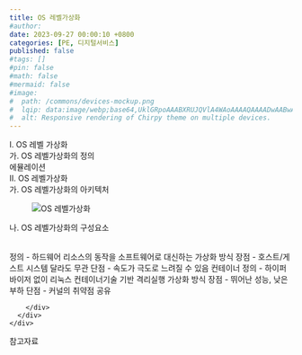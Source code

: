 ```yaml
---
title: OS 레벨가상화
#author: 
date: 2023-09-27 00:00:10 +0800
categories: [PE, 디지털서비스]
published: false
#tags: []
#pin: false
#math: false
#mermaid: false
#image:
#  path: /commons/devices-mockup.png
#  lqip: data:image/webp;base64,UklGRpoAAABXRUJQVlA4WAoAAAAQAAAADwAABwAAQUxQSDIAAAARL0AmbZurmr57yyIiqE8oiG0bejIYEQTgqiDA9vqnsUSI6H+oAERp2HZ65qP/VIAWAFZQOCBCAAAA8AEAnQEqEAAIAAVAfCWkAALp8sF8rgRgAP7o9FDvMCkMde9PK7euH5M1m6VWoDXf2FkP3BqV0ZYbO6NA/VFIAAAA
#  alt: Responsive rendering of Chirpy theme on multiple devices.
---
```


<div class="post-wrap">
  <div class="para">
    <div class="para-title">
      I. OS 레벨 가상화
    </div>
    <div class="para-cntnt">
      <div class="para">
        <div class="para-title">
          가. OS 레벨가상화의 정의
        </div>
        <div class="para-cntnt">
            에뮬레이션
        </div>
      </div>
    </div>
  </div>
  
  <div class="para">
    <div class="para-title">
      II. OS 레벨가상화
    </div>
    <div class="para-cntnt">
      <div class="para">
        <div class="para-title">
          가. OS 레벨가상화의 아키텍처
        </div>
        <div class="para-cntnt">
          <figure class="post-figure">
            <img src="/assets/img/posts/OS-레벨가상화.png" alt="OS 레벨가상화">
<!--            <figcaption>Source: Unveiling the Metaverse: Exploring Emerging Trends, Multifaceted Perspectives, and Future Challenges</figcaption>-->
          </figure>
        </div>
      </div>
      <div class="para">
        <div class="para-title">
          나. OS 레벨가상화의 구성요소
        </div>
        <div class="para-cntnt">
          <table class="post-table">
          </table>
              정의 - 하드웨어 리소스의 동작을 소프트웨어로 대신하는 가상화 방식
    장점 - 호스트/게스트 시스템 달라도 무관
    단점 - 속도가 극도로 느려질 수 있음
  컨테이너
    정의 - 하이퍼바이저 없이 리눅스 컨테이너기술 기반 격리실행 가상화 방식
    장점 - 뛰어난 성능, 낮은 부하
    단점 - 커널의 취약점 공유

        </div>
      </div>
    </div>
  </div>

  <div class="refr-wrap">
    <div class="refr-title">
        참고자료
    </div>
    <ol class="refr-list">
    <!--    <li>(나현식, 최대선) <a target="_blank" href="https://scienceon.kisti.re.kr/commons/util/originalView.do?cn=JAKO202225948430499&oCn=JAKO202225948430499&dbt=JAKO&journal=NJOU00291864">메타버스 보안 위협 요소 및 대응 방안 검토</a></li>-->
    <!--    <li>(M. Uddin, S. Manickam, H. Ullah, M. Obaidat and A. Dandoush) <a target="_blank" href="https://ieeexplore.ieee.org/abstract/document/10138386">Unveiling the Metaverse: Exploring Emerging Trends, Multifaceted Perspectives, and Future Challenges</a></li>-->
    </ol>
  </div>
</div>
